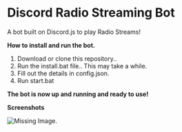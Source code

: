 # Discord Radio Streaming Bot
A bot built on Discord.js to play Radio Streams!


<b>How to install and run the bot.</b>

1. Download or clone this repository..
2. Run the install.bat file.. This may take a while.
3. Fill out the details in config.json.
4. Run start.bat
 
<b>The bot is now up and running and ready to use!</b> 

<b>Screenshots</b>

![Missing Image.](https://lordejerry.com/I/v70YzjDAq1nXyFKK.png)
